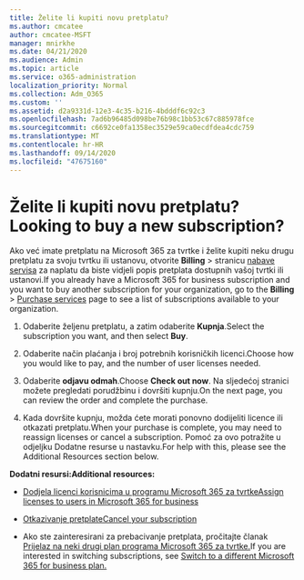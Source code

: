 ```yaml
---
title: Želite li kupiti novu pretplatu?
ms.author: cmcatee
author: cmcatee-MSFT
manager: mnirkhe
ms.date: 04/21/2020
ms.audience: Admin
ms.topic: article
ms.service: o365-administration
localization_priority: Normal
ms.collection: Adm_O365
ms.custom: ''
ms.assetid: d2a9331d-12e3-4c35-b216-4bdddf6c92c3
ms.openlocfilehash: 7ad6b96485d098be76b98c1bb53c67c885978fce
ms.sourcegitcommit: c6692ce0fa1358ec3529e59ca0ecdfdea4cdc759
ms.translationtype: MT
ms.contentlocale: hr-HR
ms.lasthandoff: 09/14/2020
ms.locfileid: "47675160"
---
```

# <a name="looking-to-buy-a-new-subscription"></a><span data-ttu-id="af552-102">Želite li kupiti novu pretplatu?</span><span class="sxs-lookup"><span data-stu-id="af552-102">Looking to buy a new subscription?</span></span>

<span data-ttu-id="af552-103">Ako već imate pretplatu na Microsoft 365 za tvrtke i želite kupiti neku drugu pretplatu za svoju tvrtku ili ustanovu, otvorite **Billing** \> stranicu [nabave servisa](https://go.microsoft.com/fwlink/p/?linkid=868433) za naplatu da biste vidjeli popis pretplata dostupnih vašoj tvrtki ili ustanovi.</span><span class="sxs-lookup"><span data-stu-id="af552-103">If you already have a Microsoft 365 for business subscription and you want to buy another subscription for your organization, go to the **Billing** \> [Purchase services](https://go.microsoft.com/fwlink/p/?linkid=868433) page to see a list of subscriptions available to your organization.</span></span>
 
1. <span data-ttu-id="af552-104">Odaberite željenu pretplatu, a zatim odaberite **Kupnja**.</span><span class="sxs-lookup"><span data-stu-id="af552-104">Select the subscription you want, and then select **Buy**.</span></span>

2. <span data-ttu-id="af552-105">Odaberite način plaćanja i broj potrebnih korisničkih licenci.</span><span class="sxs-lookup"><span data-stu-id="af552-105">Choose how you would like to pay, and the number of user licenses needed.</span></span>

3. <span data-ttu-id="af552-106">Odaberite **odjavu odmah**.</span><span class="sxs-lookup"><span data-stu-id="af552-106">Choose **Check out now**.</span></span> <span data-ttu-id="af552-107">Na sljedećoj stranici možete pregledati porudžbinu i dovršiti kupnju.</span><span class="sxs-lookup"><span data-stu-id="af552-107">On the next page, you can review the order and complete the purchase.</span></span>

4. <span data-ttu-id="af552-108">Kada dovršite kupnju, možda ćete morati ponovno dodijeliti licence ili otkazati pretplatu.</span><span class="sxs-lookup"><span data-stu-id="af552-108">When your purchase is complete, you may need to reassign licenses or cancel a subscription.</span></span> <span data-ttu-id="af552-109">Pomoć za ovo potražite u odjeljku Dodatne resurse u nastavku.</span><span class="sxs-lookup"><span data-stu-id="af552-109">For help with this, please see the Additional Resources section below.</span></span>

 <span data-ttu-id="af552-110">**Dodatni resursi:**</span><span class="sxs-lookup"><span data-stu-id="af552-110">**Additional resources:**</span></span>
  
- [<span data-ttu-id="af552-111">Dodjela licenci korisnicima u programu Microsoft 365 za tvrtke</span><span class="sxs-lookup"><span data-stu-id="af552-111">Assign licenses to users in Microsoft 365 for business</span></span>](https://docs.microsoft.com/microsoft-365/admin/add-users/add-users)
    
- [<span data-ttu-id="af552-112">Otkazivanje pretplate</span><span class="sxs-lookup"><span data-stu-id="af552-112">Cancel your subscription</span></span>](https://docs.microsoft.com/microsoft-365/commerce/subscriptions/cancel-your-subscription)
    
- <span data-ttu-id="af552-113">Ako ste zainteresirani za prebacivanje pretplata, pročitajte članak [Prijelaz na neki drugi plan programa Microsoft 365 za tvrtke.](https://docs.microsoft.com/microsoft-365/commerce/subscriptions/switch-to-a-different-plan)</span><span class="sxs-lookup"><span data-stu-id="af552-113">If you are interested in switching subscriptions, see [Switch to a different Microsoft 365 for business plan.](https://docs.microsoft.com/microsoft-365/commerce/subscriptions/switch-to-a-different-plan)</span></span>